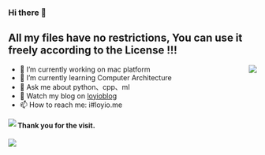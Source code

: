 ### Hi there 👋

## All my files have no restrictions, You can use it freely according to the License !!!

<img align="right" src="https://readme.loyio.vercel.app/api?username=loyio&show_icons=true&hide=stars&include_all_commits=true&hide_title=true&theme=graywhite" />

- 🔭 I’m currently working on mac platform
- 🌱 I’m currently learning Computer Architecture
- 💬 Ask me about python、cpp、ml
- 📔 Watch my blog on [loyioblog](https://github.com/loyio/blog/issues)
- 📫 How to reach me: i#loyio.me


<img align="left" src="https://readme.loyio.vercel.app/api/top-langs/?username=loyio&langs_count=8&layout=compact" />

#### Thank you for the visit.
<img align="left" src="http://profile-counter.glitch.me/loyio/count.svg" />

